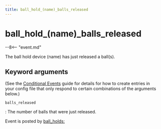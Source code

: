 ```yaml
---
title: ball_hold_(name)_balls_released
---
```


# ball_hold_(name)_balls_released


--8<-- "event.md"

The ball hold device (name) has just released a ball(s).

## Keyword arguments

(See the [Conditional Events](overview/conditional.md)
guide for details for how to create entries in your config file that
only respond to certain combinations of the arguments below.)

`balls_released`

:   The number of balls that were just released.

Event is posted by [ball_holds:](../config/ball_holds.md)
